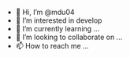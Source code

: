 - 👋 Hi, I’m @mdu04
- 👀 I’m interested in develop
- 🌱 I’m currently learning ...
- 💞️ I’m looking to collaborate on ...
- 📫 How to reach me ...

<!---
mdu04/mdu04 is a ✨ special ✨ repository because its `README.md` (this file) appears on your GitHub profile.
You can click the Preview link to take a look at your changes.
--->
